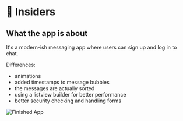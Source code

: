 # 💬 Insiders

## What the app is about

It's a modern-ish messaging app where users can sign up and log in to chat.


Differences:
- animations
- added timestamps to message bubbles
- the messages are actually sorted
- using a listview builder for better performance
- better security checking and handling forms

![Finished App](https://github.com/londonappbrewery/Images/blob/master/flash_chat_flutter_demo.gif)
